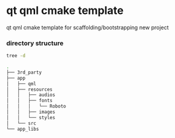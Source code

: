 # qt qml cmake template
qt qml cmake template for scaffolding/bootstrapping new project

### directory structure

```sh
tree -d

.
├── 3rd_party
├── app
│   ├── qml
│   ├── resources
│   │   ├── audios
│   │   ├── fonts
│   │   │   └── Roboto
│   │   ├── images
│   │   └── styles
│   └── src
└── app_libs

```

